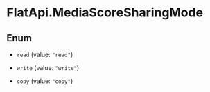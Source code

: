 # FlatApi.MediaScoreSharingMode

## Enum


* `read` (value: `"read"`)

* `write` (value: `"write"`)

* `copy` (value: `"copy"`)


